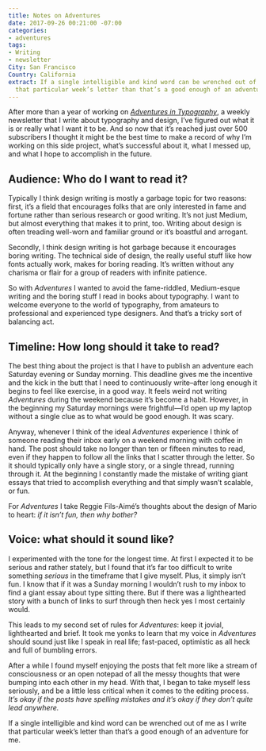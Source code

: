 ```yaml
---
title: Notes on Adventures
date: 2017-09-26 00:21:00 -07:00
categories:
- adventures
tags:
- Writing
- newsletter
City: San Francisco
Country: California
extract: If a single intelligible and kind word can be wrenched out of me as I write
  that particular week’s letter than that’s a good enough of an adventure for me.
---
```


After more than a year of working on *[Adventures in Typography](http://robinrendle.com/adventures)*, a weekly newsletter that I write about typography and design, I’ve figured out what it is or really what I want it to be. And so now that it’s reached just over 500 subscribers I thought it might be the best time to make a record of why I’m working on this side project, what’s successful about it, what I messed up, and what I hope to accomplish in the future.

## Audience: Who do I want to read it?
Typically I think design writing is mostly a garbage topic for two reasons: first, it’s a field that encourages folks that are only interested in fame and fortune rather than serious research or good writing. It’s not just Medium, but almost everything that makes it to print, too. Writing about design is often treading well-worn and familiar ground or it’s boastful and arrogant.

Secondly, I think design writing is hot garbage because it encourages boring writing. The technical side of design, the really useful stuff like how fonts actually work, makes for boring reading. It’s written without any charisma or flair for a group of readers with infinite patience.

So with _Adventures_ I wanted to avoid the fame-riddled, Medium-esque writing and the boring stuff I read in books about typography. I want to welcome everyone to the world of typography, from amateurs to professional and experienced type designers. And that’s a tricky sort of balancing act.

## Timeline: How long should it take to read?
The best thing about the project is that I have to publish an adventure each Saturday evening or Sunday morning. This deadline gives me the incentive and the kick in the butt that I need to continuously write–after long enough it begins to feel like exercise, in a good way. It feels weird not writing _Adventures_  during the weekend because it’s become a habit. However, in the beginning my Saturday mornings were frightful—I’d open up my laptop without a single clue as to what would be good enough. It was scary.

Anyway, whenever I think of the ideal _Adventures_ experience I think of someone reading their inbox early on a weekend morning with coffee in hand. The post should take no longer than ten or fifteen minutes to read, even if they happen to follow all the links that I scatter through the letter. So it should typically only have a single story, or a single thread, running through it. At the beginning I constantly made the mistake of writing giant essays that tried to accomplish everything and that simply wasn’t scalable, or fun.

For _Adventures_ I take Reggie Fils-Aimé’s thoughts about the design of Mario to heart: _if it isn’t fun, then why bother?_ 


## Voice: what should it sound like?
I experimented with the tone for the longest time. At first I expected it to be serious and rather stately, but I found that it’s far too difficult to write something _serious_ in the timeframe that I give myself. Plus, it simply isn’t fun. I know that if it was a Sunday morning I wouldn’t rush to my inbox to find a giant essay about type sitting there. But if there was a lighthearted story with a bunch of links to surf through then heck yes I most certainly would.

This leads to my second set of rules for _Adventures_: keep it jovial, lighthearted and brief. It took me yonks to learn that my voice in _Adventures_ should sound just like I speak in real life; fast-paced, optimistic as all heck and full of bumbling errors. 

After a while I found myself enjoying the posts that felt more like a stream of consciousness or an open notepad of all the messy thoughts that were bumping into each other in my head. With that, I began to take myself less seriously, and be a little less critical when it comes to the editing process. _It’s okay if the posts have spelling mistakes and it’s okay if they don’t quite lead anywhere._ 

If a single intelligible and kind word can be wrenched out of me as I write that particular week’s letter than that’s a good enough of an adventure for me.